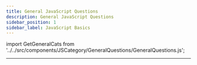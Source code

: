 ```yaml
---
title: General JavaScript Questions
description: General JavaScript Questions
sidebar_position: 1
sidebar_label: JavaScript Basics
---
```


import GetGeneralCats from '../../src/components/JSCategory/GeneralQuestions/GeneralQuestions.js';

<GetGeneralCats />

---

